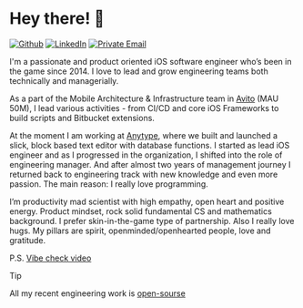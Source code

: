 # Hey there! 👋
[![Github](https://img.shields.io/badge/GitHub-%2312100E.svg?&style=for-the-badge&logo=Github&logoColor=white)](https://github.com/ignatovv)
[![LinkedIn](https://img.shields.io/badge/linkedin-%230077B5.svg?&style=for-the-badge&logo=linkedin&logoColor=white)](https://www.linkedin.com/in/ignatovv/)
[![Private Email](https://img.shields.io/badge/@-email-D14836.svg?&style=for-the-badge&logoColor=white)](mailto:abbadoh@gmail.com)

I'm a passionate and product oriented iOS software engineer who’s been in the game since 2014. I love to lead and grow engineering teams both technically and managerially. 

As a part of the Mobile Architecture & Infrastructure team in [Avito](https://www.crunchbase.com/organization/avito-ru) (MAU 50M), I lead various activities - from CI/CD and core iOS Frameworks to build scripts and Bitbucket extensions.

At the moment I am working at [Anytype](https://anytype.io/), where we built and launched a slick, block based text editor with database functions. I started as lead iOS engineer and as I progressed in the organization, I shifted into the role of engineering manager. And after almost two years of management journey I returned back to engineering track with new knowledge and even more passion. The main reason: I really love programming.

I’m productivity mad scientist with high empathy, open heart and positive energy. Product mindset, rock solid fundamental CS and mathematics background. I prefer skin-in-the-game type of partnership. Also I really love hugs. My pillars are spirit, openminded/openhearted people, love and gratitude.

P.S. [Vibe check video](https://www.youtube.com/watch?v=wupToqz1e2g)

> [!TIP]
> All my recent engineering work is [open-sourse](https://github.com/anyproto/anytype-swift)
